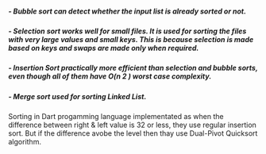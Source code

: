 ##### - Bubble sort can detect whether the input list is already sorted or not.
##### - Selection sort works well for small files. It is used for sorting the files with very large values and small keys. This is                     because selection is made based on keys and swaps are made only when required.
##### - Insertion Sort practically more efficient than selection and bubble sorts, even though all of them have O(n 2 ) worst case                     complexity.
##### - Merge sort used for sorting Linked List.

Sorting in Dart progamming language implementated as when the difference between right & left value is 32 or less, they use regular insertion sort. But if the difference avobe the level then thay use Dual-Pivot Quicksort algorithm.

